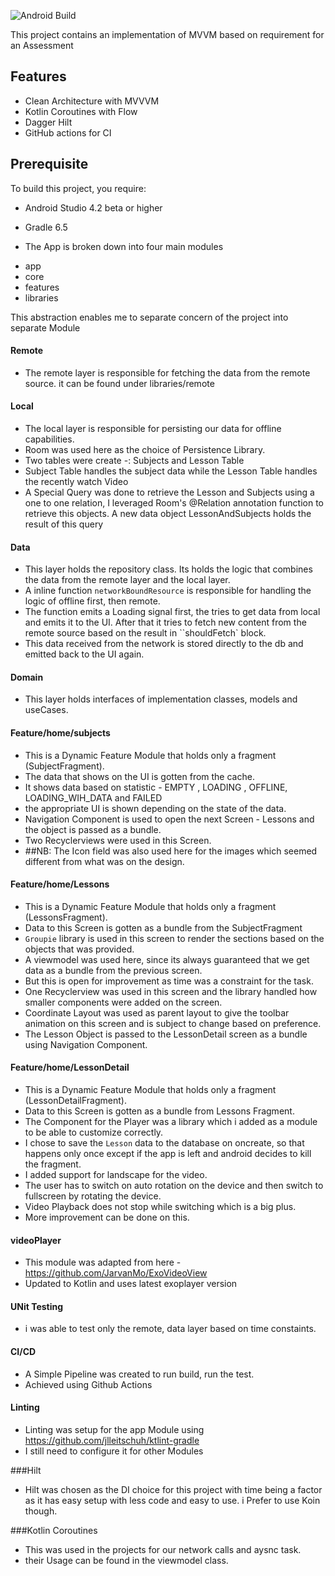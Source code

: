 

![Android Build](https://github.com/mathemandy/ul1/workflows/Android%20Build/badge.svg)

This project contains an implementation of MVVM based on requirement for an Assessment 


## Features
* Clean Architecture with MVVVM
* Kotlin Coroutines with Flow
* Dagger Hilt
* GitHub actions for CI

## Prerequisite
To build this project, you require:
- Android Studio 4.2 beta or higher
- Gradle 6.5


- The App is broken down into four main modules 
* app
* core
* features
* libraries

This abstraction enables me to separate concern of the project into separate Module
#### Remote 
- The remote layer is responsible for fetching the data from the remote source.
  it can be found under libraries/remote
  
#### Local 
- The local layer is responsible for persisting our data for offline capabilities. 
- Room was used here as the choice of Persistence Library.
- Two tables were create -: Subjects and Lesson Table 
- Subject Table handles the subject data while the Lesson Table handles the recently watch Video 
- A Special Query was done to retrieve the Lesson and Subjects using a one to one relation, I leveraged Room's @Relation annotation function to retrieve this objects. A new data object LessonAndSubjects holds the result of this query

  
#### Data
- This layer holds the repository class. Its holds the logic that combines the data from the remote layer and the local layer. 
- A inline function  `networkBoundResource` is responsible for handling the logic of offline first, then remote. 
- The function emits a Loading signal first, the tries to get data from local and emits it to the UI. After that it tries to fetch new content from the remote source based on the result in ``shouldFetch` block.
- This data received from the network is stored directly to the db and emitted back to the UI again. 


#### Domain
- This layer holds interfaces  of implementation classes, models  and  useCases.

#### Feature/home/subjects 
- This is a Dynamic Feature Module that holds only a fragment (SubjectFragment). 
- The data that shows on the UI is gotten from the cache. 
- It shows data based on statistic - EMPTY , LOADING , OFFLINE,  LOADING_WIH_DATA and FAILED
- the appropriate UI is shown depending on the state of the data. 
- Navigation Component is used to open the next Screen  - Lessons and the object is passed as a bundle.  
- Two Recyclerviews were used in this  Screen. 
- ##NB: 
  The Icon field was also used here for the images which seemed different from what was on the design.  


#### Feature/home/Lessons 
- This is a Dynamic Feature Module that holds only a fragment (LessonsFragment). 
- Data to this Screen is gotten as a bundle from the SubjectFragment 
- `Groupie` library is used in this screen to render the sections based on the objects that was provided. 
- A viewmodel was used here, since its always guaranteed that we get data as a bundle from the previous screen. 
- But this is open for improvement as time was a constraint for the task. 
- One Recyclerview was used in this screen and the library handled how smaller components were added on the screen.  
- Coordinate Layout was used as parent layout to give the toolbar animation on this screen and is subject to change based on preference. 
- The Lesson Object is passed to the LessonDetail screen as a bundle using Navigation Component. 


#### Feature/home/LessonDetail 
- This is a Dynamic Feature Module that holds only a fragment (LessonDetailFragment).
- Data to this Screen is gotten as a bundle from Lessons Fragment. 
- The Component for the Player was a library which i added as a module to be able to customize correctly.  
- I chose to save the `Lesson` data to the database on oncreate, so that happens only once except if the app is left and android decides to kill the fragment. 
- I added support for landscape for the video. 
- The user has to switch on auto rotation on the device and then switch to fullscreen  by rotating the device. 
- Video Playback does not stop while switching which is a big plus. 
- More improvement can be done on this.


#### videoPlayer
- This module was adapted from here - https://github.com/JarvanMo/ExoVideoView
- Updated to Kotlin and uses latest exoplayer version

#### UNit Testing 
- i was able to test only the remote, data layer based on time constaints. 
 

#### CI/CD
- A Simple Pipeline was created to run build, run the test. 
- Achieved using Github Actions 

#### Linting 
- Linting was setup for the app Module using https://github.com/jlleitschuh/ktlint-gradle
-  I still need to configure it for other Modules 

###Hilt 
- Hilt was chosen as the DI choice for this project with time being a factor as it has easy setup with less code and easy to use. 
i Prefer to use Koin though. 

###Kotlin Coroutines 
- This was used in the projects for our network calls and aysnc task. 
- their Usage can be found in the viewmodel class.  

 






 

 

